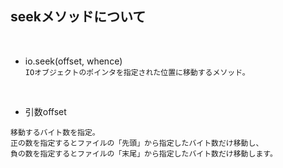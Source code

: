 ## seekメソッドについて 
<br>

-  io.seek(offset, whence)  
`IOオブジェクトのポインタを指定された位置に移動するメソッド。`
<br>

- 引数offset  
```
移動するバイト数を指定。
正の数を指定するとファイルの「先頭」から指定したバイト数だけ移動し、
負の数を指定するとファイルの「末尾」から指定したバイト数だけ移動します。
```
<br>

